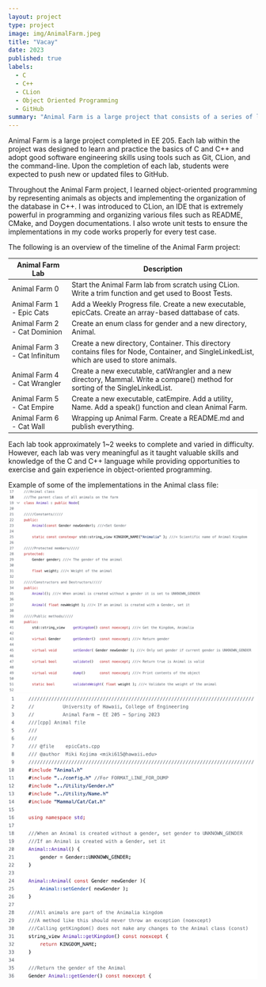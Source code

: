 ```yaml
---
layout: project
type: project
image: img/AnimalFarm.jpeg
title: "Vacay"
date: 2023
published: true
labels:
  - C
  - C++
  - CLion
  - Object Oriented Programming
  - GitHub
summary: "Animal Farm is a large project that consists of a series of labs. Each lab is designed to learn and practice the basics of C and C++."
---
```

Animal Farm is a large project completed in EE 205. Each lab within the project was designed to learn and practice the basics of C and C++ and adopt good software engineering skills using tools such as Git, CLion, and the command-line. Upon the completion of each lab, students were expected to push new or updated files to GitHub. 

Throughout the Animal Farm project, I learned object-oriented programming by representing animals as objects and implementing the organization of the database in C++. I was introduced to CLion, an IDE that is extremely powerful in programming and organizing various files such as README, CMake, and Doygen documentations. I also wrote unit tests to ensure the implementations in my code works properly for every test case. 

The following is an overview of the timeline of the Animal Farm project:

| Animal Farm Lab | Description |
| --- | --- |
| Animal Farm 0 | Start the Animal Farm lab from scratch using CLion. Write a trim function and get used to Boost Tests. |
| Animal Farm 1 - Epic Cats | Add a Weekly Progress file. Create a new executable, epicCats. Create an array-based dattabase of cats. |
| Animal Farm 2 - Cat Dominion | Create an enum class for gender and a new directory, Animal. |
| Animal Farm 3 - Cat Infinitum | Create a new directory, Container. This directory contains files for Node, Container, and SingleLinkedList, which are used to store animals. |
| Animal Farm 4 - Cat Wrangler | Create a new executable, catWrangler and a new directory, Mammal. Write a compare() method for sorting of the SingleLinkedList. |
| Animal Farm 5 - Cat Empire | Create a new executable, catEmpire. Add a utility, Name. Add a speak() function and clean Animal Farm. |
| Animal Farm 6 - Cat Wall | Wrapping up Animal Farm. Create a README.md and publish everything. |

Each lab took approximately 1~2 weeks to complete and varied in difficulty. However, each lab was very meaningful as it taught valuable skills and knowledge of the C and C++ language while providing opportunities to exercise and gain experience in object-oriented programming.

Example of some of the implementations in the Animal class file:
<img class="img-fluid" src="../img/AnimalFarmScreenShot.png">
<img class="img-fluid" src="../img/AnimalFarmScreenShot2.png">


